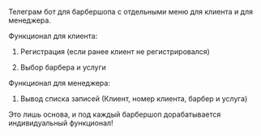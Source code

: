 Телеграм бот для барбершопа с отдельными меню для клиента и для менеджера.

Функционал для клиента:

  1. Регистрация (если ранее клиент не регистрировался)

  2. Выбор барбера и услуги

Функционал для менеджера:

  1. Вывод списка записей (Клиент, номер клиента, барбер и услуга)

Это лишь основа, и под каждый барбершоп дорабатывается индивидуальный функционал!
